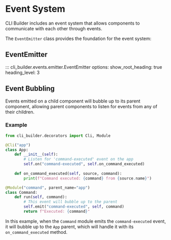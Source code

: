 # Event System

CLI Builder includes an event system that allows components to communicate with each other through events.

The `EventEmitter` class provides the foundation for the event system:

## EventEmitter

::: cli_builder.events.emitter.EventEmitter
    options:
      show_root_heading: true
      heading_level: 3

## Event Bubbling

Events emitted on a child component will bubble up to its parent component, allowing parent components to listen for events from any of their children.

### Example

```python
from cli_builder.decorators import Cli, Module

@Cli("app")
class App:
    def __init__(self):
        # Listen for 'command-executed' event on the app
        self.on("command-executed", self.on_command_executed)
    
    def on_command_executed(self, source, command):
        print(f"Command executed: {command} from {source.name}")

@Module("command", parent_name="app")
class Command:
    def run(self, command):
        # This event will bubble up to the parent
        self.emit("command-executed", self, command)
        return f"Executed: {command}"
```

In this example, when the `Command` module emits the `command-executed` event, it will bubble up to the `App` parent, which will handle it with its `on_command_executed` method. 